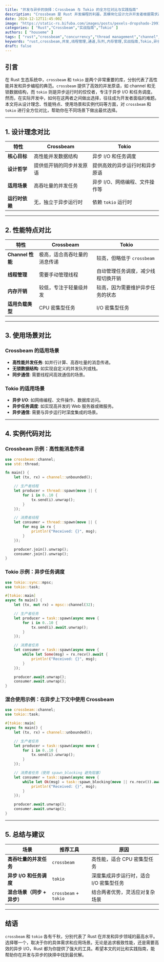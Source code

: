 ```yaml
---
title: "并发与异步的抉择：Crossbeam 与 Tokio 的全方位对比与实践指南"
description: "Crossbeam 是 Rust 并发编程的利器，其模块化设计允许开发者根据需求选择性地使用功能强大的工具。本文将深入解析 Crossbeam 的主要模块，并通过完整的实例代码展示它们在实际场景中的应用。"
date: 2024-12-12T11:45:00Z
image: "https://static-rs.bifuba.com/images/posts/pexels-dropshado-29917338-1920.jpg"
categories: [ "Rust","Crossbeam","实战指南","Tokio" ]
authors: [ "houseme" ]
tags: [ "rust","crossbeam","concurrency","thread management","channel","queue","memory management","practical guide","实战指南","并发","线程管理","通道","队列","内存管理","Tokio","异步编程","异步任务调度" ]
keywords: "rust,crossbeam,并发,线程管理,通道,队列,内存管理,实战指南,Tokio,异步编程,异步任务调度,concurrency,thread management,channel,queue,memory management,practical guide,asynchronous programming,asynchronous task scheduling"
draft: false
---
```



## 引言

在 Rust 生态系统中，`crossbeam` 和 `tokio` 是两个非常重要的库，分别代表了高性能并发和异步编程的典范。`crossbeam` 提供了高效的并发原语，如 channel 和无锁数据结构，而 `tokio` 则是异步运行时的佼佼者，专注于异步 I/O 和任务调度。然而，在实际开发中，如何在这两者之间做出选择，往往成为开发者面临的难题。本文将从设计理念、性能特点、使用场景和实例代码等方面，对 `crossbeam` 和 `tokio` 进行全方位对比，帮助你在不同场景下做出最优选择。

---

## 1. **设计理念对比**

| **特性**            | **Crossbeam**                          | **Tokio**                              |
|---------------------|----------------------------------------|----------------------------------------|
| **核心目标**        | 高性能并发数据结构                     | 异步 I/O 和任务调度                    |
| **设计哲学**        | 提供低开销的同步并发原语               | 提供高效的异步运行时和异步原语         |
| **适用场景**        | 高吞吐量的并发任务                     | 异步 I/O、网络编程、文件操作等         |
| **运行时依赖**      | 无，独立于异步运行时                   | 依赖 `tokio` 运行时                    |

---

## 2. **性能特点对比**

| **特性**            | **Crossbeam**                          | **Tokio**                              |
|---------------------|----------------------------------------|----------------------------------------|
| **Channel 性能**    | 极高，适合高吞吐量的消息传递           | 较高，但略低于 `crossbeam`             |
| **线程管理**        | 需要手动管理线程                       | 自动管理任务调度，减少线程切换开销     |
| **内存开销**        | 较低，专注于轻量级并发                 | 较高，因为需要维护异步任务的状态       |
| **适用负载类型**    | CPU 密集型任务                         | I/O 密集型任务                         |

---

## 3. **使用场景对比**

### **Crossbeam 的适用场景**
- **高性能并发任务**: 如并行计算、高吞吐量的消息传递。
- **无锁数据结构**: 如实现自定义的并发队列或栈。
- **同步通信**: 需要线程间高效通信的场景。

### **Tokio 的适用场景**
- **异步 I/O**: 如网络编程、文件操作、数据库访问。
- **异步任务调度**: 如实现高并发的 Web 服务器或微服务。
- **异步通信**: 需要与异步运行时深度集成的场景。

---

## 4. **实例代码对比**

### **Crossbeam 示例：高性能消息传递**
```rust
use crossbeam::channel;
use std::thread;

fn main() {
    let (tx, rx) = channel::unbounded();

    // 生产者线程
    let producer = thread::spawn(move || {
        for i in 0..10 {
            tx.send(i).unwrap();
        }
    });

    // 消费者线程
    let consumer = thread::spawn(move || {
        for msg in rx {
            println!("Received: {}", msg);
        }
    });

    producer.join().unwrap();
    consumer.join().unwrap();
}
```

### **Tokio 示例：异步任务调度**
```rust
use tokio::sync::mpsc;
use tokio::task;

#[tokio::main]
async fn main() {
    let (tx, mut rx) = mpsc::channel(32);

    // 生产者任务
    let producer = task::spawn(async move {
        for i in 0..10 {
            tx.send(i).await.unwrap();
        }
    });

    // 消费者任务
    let consumer = task::spawn(async move {
        while let Some(msg) = rx.recv().await {
            println!("Received: {}", msg);
        }
    });

    producer.await.unwrap();
    consumer.await.unwrap();
}
```

### **混合使用示例：在异步上下文中使用 Crossbeam**
```rust
use crossbeam::channel;
use tokio::task;

#[tokio::main]
async fn main() {
    let (tx, rx) = channel::unbounded();

    // 生产者任务
    let producer = task::spawn(async move {
        for i in 0..10 {
            tx.send(i).unwrap();
        }
    });

    // 消费者任务（使用 spawn_blocking 避免阻塞）
    let consumer = task::spawn(async move {
        while let Ok(msg) = task::spawn_blocking(move || rx.recv()).await.unwrap() {
            println!("Received: {}", msg);
        }
    });

    producer.await.unwrap();
    consumer.await.unwrap();
}
```

---

## 5. **总结与建议**

| **场景**                     | **推荐工具**       | **原因**                               |
|------------------------------|--------------------|----------------------------------------|
| **高吞吐量的并发任务**       | `crossbeam`        | 高性能，适合 CPU 密集型任务            |
| **异步 I/O 和任务调度**      | `tokio`            | 深度集成异步运行时，适合 I/O 密集型任务|
| **混合场景（同步 + 异步）**  | `crossbeam` + `tokio` | 结合两者优势，灵活应对复杂场景         |

---

## 结语

`crossbeam` 和 `tokio` 各有千秋，分别代表了 Rust 在并发和异步领域的最高水平。选择哪一个，取决于你的具体需求和应用场景。无论是追求极致性能，还是需要高效的异步 I/O，Rust 都为你提供了强大的工具。希望本文的对比和实践指南，能帮助你在并发与异步的抉择中找到最优解。
